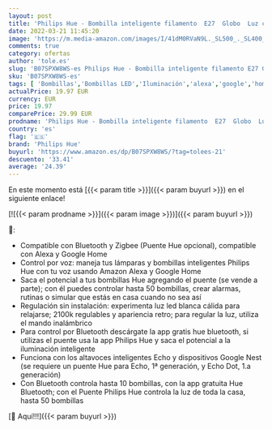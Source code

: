 ```yaml
---
layout: post
title: 'Philips Hue - Bombilla inteligente filamento  E27  Globo  Luz cálida regulable  7W  Compatible con Alexa y Google Home - Pack de 1 Bombilla LED inteligentes'
date: 2022-03-21 11:45:20
image: 'https://m.media-amazon.com/images/I/41dM0RVaN9L._SL500_._SL400_.jpg'
comments: true
category: ofertas
author: 'tole.es'
slug: 'B07SPXW8WS-es Philips Hue - Bombilla inteligente filamento E27 Globo Luz...'
sku: 'B07SPXW8WS-es'
tags: [ 'Bombillas','Bombillas LED','Iluminación','alexa','google','home','hue','philips','philips hue', ]
actualPrice: 19.97 EUR
currency: EUR
price: 19.97
comparePrice: 29.99 EUR
prodname: 'Philips Hue - Bombilla inteligente filamento  E27  Globo  Luz cálida regulable  7W  Compatible con Alexa y Google Home - Pack de 1 Bombilla LED inteligentes'
country: 'es'
flag: '🇪🇸'
brand: 'Philips Hue'
buyurl: 'https://www.amazon.es/dp/B07SPXW8WS/?tag=tolees-21'
descuento: '33.41'
average: '24.39'
---
```


En este momento está [{{< param title >}}]({{< param buyurl >}}) en el siguiente enlace!

[![{{< param prodname >}}]({{< param image >}})]({{< param buyurl >}})

🔎:

- Compatible con Bluetooth y Zigbee (Puente Hue opcional), compatible con Alexa y Google Home
- Control por voz: maneja tus lámparas y bombillas inteligentes Philips Hue con tu voz usando Amazon Alexa y Google Home
- Saca el potencial a tus bombillas Hue agregando el puente (se vende a parte); con él puedes controlar hasta 50 bombillas, crear alarmas, rutinas o simular que estás en casa cuando no sea así
- Regulación sin instalación: experimenta luz led blanca cálida para relajarse; 2100k regulables y apariencia retro; para regular la luz, utiliza el mando inalámbrico
- Para control por Bluetooth descárgate la app gratis hue bluetooth, si utilizas el puente usa la app Philips Hue y saca el potencial a la iluminación inteligente
- Funciona con los altavoces inteligentes Echo y dispositivos Google Nest (se requiere un puente Hue para Echo, 1ª generación, y Echo Dot, 1.a generación)
- Con Bluetooth controla hasta 10 bombillas, con la app gratuita Hue Bluetooth; con el Puente Philips Hue controla la luz de toda la casa, hasta 50 bombillas

[🛒 Aquí!!!]({{< param buyurl >}})
